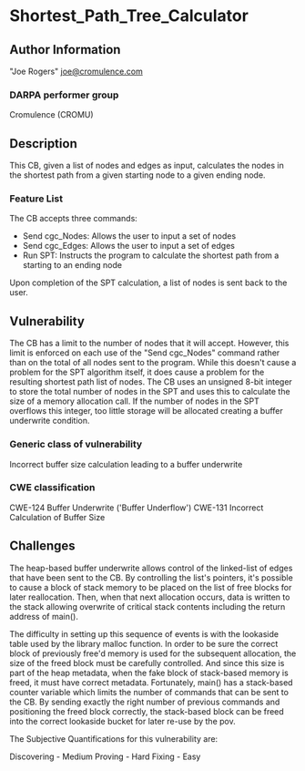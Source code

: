 # Shortest_Path_Tree_Calculator

## Author Information

"Joe Rogers" <joe@cromulence.com>

### DARPA performer group
Cromulence (CROMU)

## Description
This CB, given a list of nodes and edges as input, calculates the nodes in the shortest path from a given starting node to a given ending node.

### Feature List
The CB accepts three commands:
  - Send cgc_Nodes: Allows the user to input a set of nodes
  - Send cgc_Edges: Allows the user to input a set of edges
  - Run SPT: Instructs the program to calculate the shortest path from a starting to an ending node

Upon completion of the SPT calculation, a list of nodes is sent back to the user.

## Vulnerability
The CB has a limit to the number of nodes that it will accept.  However, this limit is enforced on each use of the "Send cgc_Nodes" command rather than on the total of all nodes sent to the program.  While this doesn't cause a problem for the SPT algorithm itself, it does cause a problem for the resulting shortest path list of nodes.  The CB uses an unsigned 8-bit integer to store the total number of nodes in the SPT and uses this to calculate the size of a memory allocation call.  If the number of nodes in the SPT overflows this integer, too little storage will be allocated creating a buffer underwrite condition.

### Generic class of vulnerability
Incorrect buffer size calculation leading to a buffer underwrite

### CWE classification
CWE-124 Buffer Underwrite ('Buffer Underflow')
CWE-131 Incorrect Calculation of Buffer Size

## Challenges
The heap-based buffer underwrite allows control of the linked-list of edges that have been sent to the CB.  By controlling the list's pointers, it's possible to cause a block of stack memory to be placed on the list of free blocks for later reallocation.  Then, when that next allocation occurs, data is written to the stack allowing overwrite of critical stack contents including the return address of main().  

The difficulty in setting up this sequence of events is with the lookaside table used by the library malloc function.  In order to be sure the correct block of previously free'd memory is used for the subsequent allocation, the size of the freed block must be carefully controlled.  And since this size is part of the heap metadata, when the fake block of stack-based memory is freed, it must have correct metadata.  Fortunately, main() has a stack-based counter variable which limits the number of commands that can be sent to the CB.  By sending exactly the right number of previous commands and positioning the freed block correctly, the stack-based block can be freed into the correct lookaside bucket for later re-use by the pov.  

The Subjective Quantifications for this vulnerability are:

Discovering - Medium
Proving - Hard
Fixing - Easy
